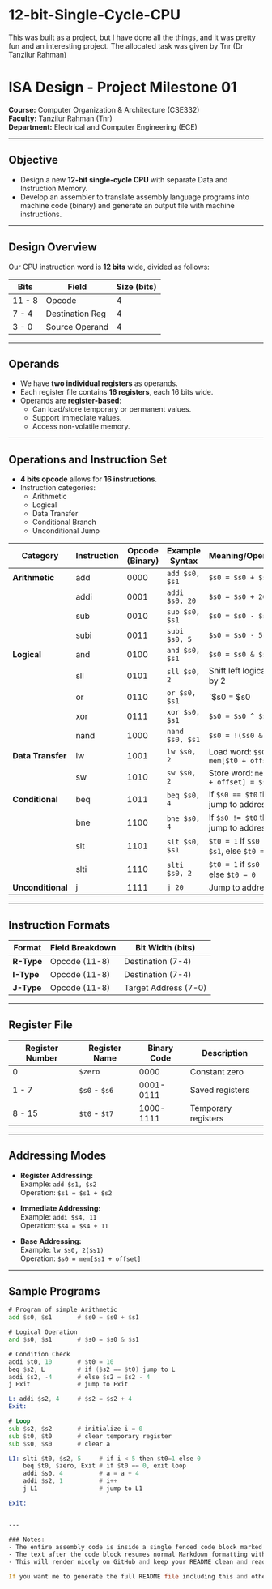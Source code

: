 # 12-bit-Single-Cycle-CPU
This was built as a project, but I have done all the things, and it was pretty fun and an interesting project. The allocated task was given by Tnr (Dr Tanzilur Rahman)

# ISA Design - Project Milestone 01

**Course:** Computer Organization & Architecture (CSE332)  
**Faculty:** Tanzilur Rahman (Tnr)  
**Department:** Electrical and Computer Engineering (ECE)  

---

## Objective

- Design a new **12-bit single-cycle CPU** with separate Data and Instruction Memory.
- Develop an assembler to translate assembly language programs into machine code (binary) and generate an output file with machine instructions.

---

## Design Overview

Our CPU instruction word is **12 bits** wide, divided as follows:

| Bits   | Field            | Size (bits) |
|--------|------------------|-------------|
| 11 - 8 | Opcode           | 4           |
| 7 - 4  | Destination Reg  | 4           |
| 3 - 0  | Source Operand   | 4           |

---

## Operands

- We have **two individual registers** as operands.
- Each register file contains **16 registers**, each 16 bits wide.
- Operands are **register-based**:
  - Can load/store temporary or permanent values.
  - Support immediate values.
  - Access non-volatile memory.

---

## Operations and Instruction Set

- **4 bits opcode** allows for **16 instructions**.
- Instruction categories:
  - Arithmetic
  - Logical
  - Data Transfer
  - Conditional Branch
  - Unconditional Jump

| Category          | Instruction | Opcode (Binary) | Example Syntax     | Meaning/Operation                                  |
|-------------------|-------------|-----------------|--------------------|--------------------------------------------------|
| **Arithmetic**    | add         | 0000            | `add $s0, $s1`     | `$s0 = $s0 + $s1`                                |
|                   | addi        | 0001            | `addi $s0, 20`     | `$s0 = $s0 + 20`                                 |
|                   | sub         | 0010            | `sub $s0, $s1`     | `$s0 = $s0 - $s1`                                |
|                   | subi        | 0011            | `subi $s0, 5`      | `$s0 = $s0 - 5`                                  |
| **Logical**       | and         | 0100            | `and $s0, $s1`     | `$s0 = $s0 & $s1`                                |
|                   | sll         | 0101            | `sll $s0, 2`       | Shift left logical `$s0` by 2                     |
|                   | or          | 0110            | `or $s0, $s1`      | `$s0 = $s0 | $s1`                                |
|                   | xor         | 0111            | `xor $s0, $s1`     | `$s0 = $s0 ^ $s1`                                |
|                   | nand        | 1000            | `nand $s0, $s1`    | `$s0 = !($s0 & $s1)`                             |
| **Data Transfer** | lw          | 1001            | `lw $s0, 2`        | Load word: `$s0 = mem[$t0 + offset]`             |
|                   | sw          | 1010            | `sw $s0, 2`        | Store word: `mem[$t0 + offset] = $s0`            |
| **Conditional**   | beq         | 1011            | `beq $s0, 4`       | If `$s0 == $t0` then jump to address 4            |
|                   | bne         | 1100            | `bne $s0, 4`       | If `$s0 != $t0` then jump to address 4            |
|                   | slt         | 1101            | `slt $s0, $s1`     | `$t0 = 1` if `$s0 < $s1`, else `$t0 = 0`          |
|                   | slti        | 1110            | `slti $s0, 2`      | `$t0 = 1` if `$s0 < 2`, else `$t0 = 0`             |
| **Unconditional** | j           | 1111            | `j 20`             | Jump to address 20                                 |

---

## Instruction Formats

| Format  | Field Breakdown                         | Bit Width (bits) |
|---------|---------------------------------------|------------------|
| **R-Type** | Opcode (11-8) | Destination (7-4) | Source (3-0)     | 4 | 4 | 4            |
| **I-Type** | Opcode (11-8) | Destination (7-4) | Immediate (3-0)  | 4 | 4 | 4            |
| **J-Type** | Opcode (11-8) | Target Address (7-0)               | 4 | 8            |

---

## Register File

| Register Number | Register Name | Binary Code | Description             |
|-----------------|---------------|-------------|-------------------------|
| 0               | `$zero`       | 0000        | Constant zero           |
| 1 - 7           | `$s0` - `$s6` | 0001-0111   | Saved registers         |
| 8 - 15          | `$t0` - `$t7` | 1000-1111   | Temporary registers     |

---

## Addressing Modes

- **Register Addressing:**  
  Example: `add $s1, $s2`  
  Operation: `$s1 = $s1 + $s2`

- **Immediate Addressing:**  
  Example: `addi $s4, 11`  
  Operation: `$s4 = $s4 + 11`

- **Base Addressing:**  
  Example: `lw $s0, 2($s1)`  
  Operation: `$s0 = mem[$s1 + offset]`

---

## Sample Programs

```asm
# Program of simple Arithmetic
add $s0, $s1       # $s0 = $s0 + $s1

# Logical Operation
and $s0, $s1       # $s0 = $s0 & $s1

# Condition Check
addi $t0, 10       # $t0 = 10
beq $s2, L         # if ($s2 == $t0) jump to L
addi $s2, -4       # else $s2 = $s2 - 4
j Exit             # jump to Exit

L: addi $s2, 4     # $s2 = $s2 + 4
Exit:

# Loop
sub $s2, $s2       # initialize i = 0
sub $t0, $t0       # clear temporary register
sub $s0, $s0       # clear a

L1: slti $t0, $s2, 5     # if i < 5 then $t0=1 else 0
    beq $t0, $zero, Exit # if $t0 == 0, exit loop
    addi $s0, 4          # a = a + 4
    addi $s2, 1          # i++
    j L1                 # jump to L1

Exit:


---

### Notes:
- The entire assembly code is inside a single fenced code block marked as `asm` for syntax highlighting.
- The text after the code block resumes normal Markdown formatting with headings and paragraphs.
- This will render nicely on GitHub and keep your README clean and readable.

If you want me to generate the full README file including this and other sections, just say!




